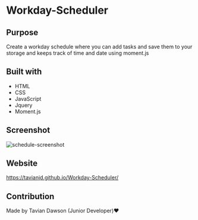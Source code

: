 # Workday-Scheduler

## Purpose
Create a workday schedule where you can add tasks and save them to your storage and keeps track of time and date using moment.js

## Built with
* HTML
* CSS
* JavaScript
* Jquery
* Moment.js

## Screenshot
![schedule-screenshot](https://user-images.githubusercontent.com/89175620/142270713-868f5d0a-bda2-4b90-9f11-37461fd48b5c.png)

## Website 
https://tavianjd.github.io/Workday-Scheduler/

## Contribution
Made by Tavian Dawson (Junior Developer)❤
